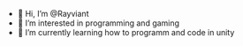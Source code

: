 - 👋 Hi, I’m @Rayviant
- 👀 I’m interested in programming and gaming
- 🌱 I’m currently learning how to programm and code in unity

<!---
Rayviant/Rayviant is a ✨ special ✨ repository because its `README.md` (this file) appears on your GitHub profile.
You can click the Preview link to take a look at your changes.
--->
